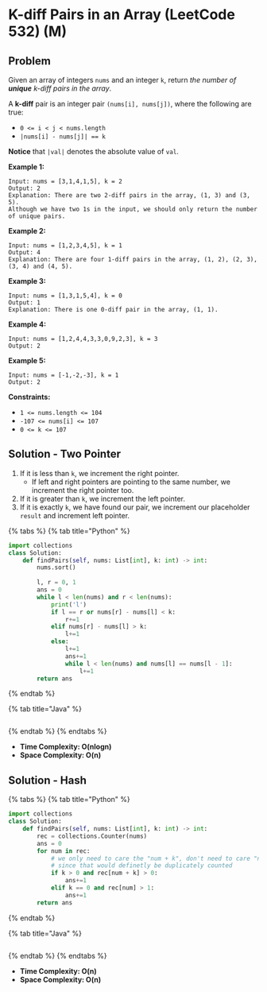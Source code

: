 # K-diff Pairs in an Array (LeetCode 532) (M)

## Problem

Given an array of integers `nums` and an integer `k`, return _the number of **unique** k-diff pairs in the array_.

A **k-diff** pair is an integer pair `(nums[i], nums[j])`, where the following are true:

* `0 <= i < j < nums.length`
* `|nums[i] - nums[j]| == k`

**Notice** that `|val|` denotes the absolute value of `val`.

&#x20;

**Example 1:**

```
Input: nums = [3,1,4,1,5], k = 2
Output: 2
Explanation: There are two 2-diff pairs in the array, (1, 3) and (3, 5).
Although we have two 1s in the input, we should only return the number of unique pairs.
```

**Example 2:**

```
Input: nums = [1,2,3,4,5], k = 1
Output: 4
Explanation: There are four 1-diff pairs in the array, (1, 2), (2, 3), (3, 4) and (4, 5).
```

**Example 3:**

```
Input: nums = [1,3,1,5,4], k = 0
Output: 1
Explanation: There is one 0-diff pair in the array, (1, 1).
```

**Example 4:**

```
Input: nums = [1,2,4,4,3,3,0,9,2,3], k = 3
Output: 2
```

**Example 5:**

```
Input: nums = [-1,-2,-3], k = 1
Output: 2
```

&#x20;

**Constraints:**

* `1 <= nums.length <= 104`
* `-107 <= nums[i] <= 107`
* `0 <= k <= 107`

## Solution - Two Pointer

1. If it is less than `k`, we increment the right pointer.
   * If left and right pointers are pointing to the same number, we increment the right pointer too.
2. If it is greater than `k`, we increment the left pointer.
3. If it is exactly `k`, we have found our pair, we increment our placeholder `result` and increment left pointer.

{% tabs %}
{% tab title="Python" %}
```python
import collections
class Solution:
    def findPairs(self, nums: List[int], k: int) -> int:
        nums.sort()
        
        l, r = 0, 1
        ans = 0
        while l < len(nums) and r < len(nums):
            print('l')
            if l == r or nums[r] - nums[l] < k:
                r+=1
            elif nums[r] - nums[l] > k:
                l+=1
            else:
                l+=1
                ans+=1
                while l < len(nums) and nums[l] == nums[l - 1]:
                    l+=1
        return ans
```
{% endtab %}

{% tab title="Java" %}
```java
```
{% endtab %}
{% endtabs %}

* **Time Complexity: O(nlogn)**
* **Space Complexity: O(n)**

## Solution - Hash

{% tabs %}
{% tab title="Python" %}
```python
import collections
class Solution:
    def findPairs(self, nums: List[int], k: int) -> int:
        rec = collections.Counter(nums)
        ans = 0
        for num in rec:
            # we only need to care the "num + k", don't need to care "num - k"
            # since that would definetly be duplicately counted
            if k > 0 and rec[num + k] > 0:
                ans+=1
            elif k == 0 and rec[num] > 1:
                ans+=1
        return ans
```
{% endtab %}

{% tab title="Java" %}
```java
```
{% endtab %}
{% endtabs %}

* **Time Complexity: O(n)**
* **Space Complexity: O(n)**
